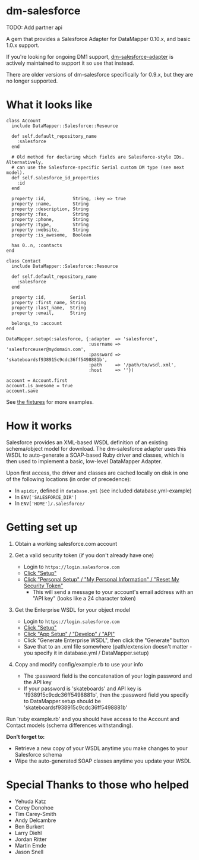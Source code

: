 dm-salesforce
=============
TODO: Add partner api


A gem that provides a Salesforce Adapter for DataMapper 0.10.x, and basic 1.0.x
support.

If you're looking for ongoing DM1 support,
[dm-salesforce-adapter](http://github.com/cloudcrowd/dm-salesforce-adapter) is
actively maintained to support it so use that instead.

There are older versions of dm-salesforce specifically for 0.9.x, but they are
no longer supported.

What it looks like
==================

    class Account
      include DataMapper::Salesforce::Resource

      def self.default_repository_name
        :salesforce
      end

      # Old method for declaring which fields are Salesforce-style IDs.  Alternatively,
      # can use the Salesforce-specific Serial custom DM type (see next model).
      def self.salesforce_id_properties
        :id
      end

      property :id,          String, :key => true
      property :name,        String
      property :description, String
      property :fax,         String
      property :phone,       String
      property :type,        String
      property :website,     String
      property :is_awesome,  Boolean

      has 0..n, :contacts
    end

    class Contact
      include DataMapper::Salesforce::Resource

      def self.default_repository_name
        :salesforce
      end

      property :id,         Serial
      property :first_name, String
      property :last_name,  String
      property :email,      String

      belongs_to :account
    end

    DataMapper.setup(:salesforce, {:adapter  => 'salesforce',
                                   :username => 'salesforceuser@mydomain.com',
                                   :password => 'skateboardsf938915c9cdc36ff5498881b',
                                   :path     => '/path/to/wsdl.xml',
                                   :host     => ''})

    account = Account.first
    account.is_awesome = true
    account.save

See [the fixtures](http://github.com/jpr5/dm-salesforce/tree/master/spec/fixtures) for more
examples.

How it works
============

Salesforce provides an XML-based WSDL definition of an existing schema/object model for
download.  The dm-salesforce adapter uses this WSDL to auto-generate a SOAP-based Ruby
driver and classes, which is then used to implement a basic, low-level DataMapper Adapter.

Upon first access, the driver and classes are cached locally on disk in one of the
following locations (in order of precedence):

  * In `apidir`, defined in `database.yml` (see included database.yml-example)
  * In `ENV['SALESFORCE_DIR']`
  * In `ENV['HOME']/.salesforce/`

Getting set up
==============

1. Obtain a working salesforce.com account

2. Get a valid security token (if you don't already have one)
    * Login to `https://login.salesforce.com`
    * [Click "Setup"][setup]
    * [Click "Personal Setup" / "My Personal Information" / "Reset My Security Token"][gettoken]
        * This will send a message to your account's email address with an "API key"
          (looks like a 24 character token)

3. Get the Enterprise WSDL for your object model
    * Login to `https://login.salesforce.com`
    * [Click "Setup"][setup]
    * [Click "App Setup" / "Develop" / "API"][getwsdl]
    * Click "Generate Enterprise WSDL", then click the "Generate" button
    * Save that to an .xml file somewhere (path/extension doesn't matter - you specify it
      in database.yml / DataMapper.setup)

4. Copy and modify config/example.rb to use your info
    * The :password field is the concatenation of your login password and the API key
    * If your password is 'skateboards' and API key is 'f938915c9cdc36ff5498881b', then
      the :password field you specify to DataMapper.setup should be
      'skateboardsf938915c9cdc36ff5498881b'

Run 'ruby example.rb' and you should have access to the Account and Contact models (schema
differences withstanding).

**Don't forget to:**

* Retrieve a new copy of your WSDL anytime you make changes to your Salesforce schema
* Wipe the auto-generated SOAP classes anytime you update your WSDL


Special Thanks to those who helped
==================================================
* Yehuda Katz
* Corey Donohoe
* Tim Carey-Smith
* Andy Delcambre
* Ben Burkert
* Larry Diehl
* Jordan Ritter
* Martin Emde
* Jason Snell

[setup]: http://img.skitch.com/20090204-gaxdfxbi1emfita5dax48ids4m.jpg "Click on Setup"
[getwsdl]: http://img.skitch.com/20090204-nhurnuxwf5g3ufnjk2xkfjc5n4.jpg "Expand and Save"
[gettoken]: http://img.skitch.com/20090204-mnt182ce7bc4seecqbrjjxjbef.jpg "You can reset your token here"
